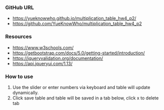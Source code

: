 ### GitHub URL
- https://yueknowwho.github.io/multiplication_table_hw4_p2/
- https://github.com/YueKnowWho/multiplication_table_hw4_p2
### Resources
- https://www.w3schools.com/
- https://getbootstrap.com/docs/5.0/getting-started/introduction/
- https://jqueryvalidation.org/documentation/
- https://api.jqueryui.com/1.13/
### How to use
1. Use the slider or enter numbers via keyboard and table will update dynamically. 
2. Click save table and table will be saved in a tab below, click x to delete tab  